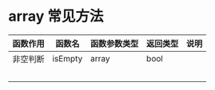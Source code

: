 # array 常见方法

| 函数作用 | 函数名  | 函数参数类型 | 返回类型 | 说明 |
| -------- | ------- | ------------ | -------- | ---- |
| 非空判断 | isEmpty | array        | bool     |      |
|          |         |              |          |      |
|          |         |              |          |      |
|          |         |              |          |      |
|          |         |              |          |      |
|          |         |              |          |      |
